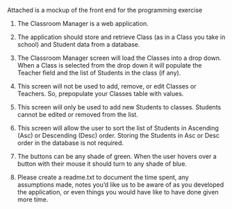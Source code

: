 Attached is a mockup of the front end for the programming exercise

1. The Classroom Manager is a web application.

2. The application should store and retrieve Class (as in a Class you take in school) and Student data from a database.

3. The Classroom Manager screen will load the Classes into a drop down. When a Class is selected from the drop down it will populate the Teacher field and the list of Students in the class (if any).

4. This screen will not be used to add, remove, or edit Classes or Teachers. So, prepopulate your Classes table with values.

5. This screen will only be used to add new Students to classes. Students cannot be edited or removed from the list.

6. This screen will allow the user to sort the list of Students in Ascending (Asc) or Descending (Desc) order. Storing the Students in Asc or Desc order in the database is not required.

7. The buttons can be any shade of green. When the user hovers over a button with their mouse it should turn to any shade of blue.

8. Please create a readme.txt to document the time spent, any assumptions made, notes you’d like us to be aware of as you developed the application, or even things you would have like to have done given more time.
